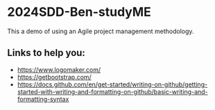 # 2024SDD-Ben-studyME
This a demo of using an Agile project management methodology.




## Links to help you:
* https://www.logomaker.com/
* https://getbootstrap.com/
* https://docs.github.com/en/get-started/writing-on-github/getting-started-with-writing-and-formatting-on-github/basic-writing-and-formatting-syntax
